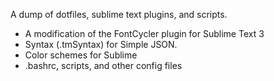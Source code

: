 A dump of dotfiles, sublime text plugins, and scripts.

- A modification of the FontCycler plugin for Sublime Text 3
- Syntax (.tmSyntax) for Simple JSON.
- Color schemes for Sublime
- .bashrc, scripts, and other config files
